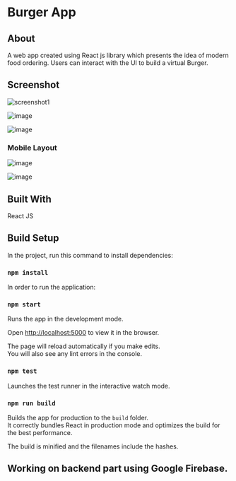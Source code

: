 # Burger App


## About


A web app created using React js library which presents the idea of modern food ordering. Users can interact with the UI to build a virtual  Burger.


## Screenshot

![screenshot1](https://user-images.githubusercontent.com/59890660/94234873-2d2e3880-ff28-11ea-9c9b-a5ddc93afe95.png)

 
![image](https://user-images.githubusercontent.com/59890660/94235238-dbd27900-ff28-11ea-9414-a2383ebd3d70.png)

![image](https://user-images.githubusercontent.com/59890660/94235423-29e77c80-ff29-11ea-86d2-726615ce5a00.png)

### Mobile Layout
![image](https://user-images.githubusercontent.com/59890660/94235570-6b782780-ff29-11ea-9665-2a3d73fe073b.png)


![image](https://user-images.githubusercontent.com/59890660/94235796-bf830c00-ff29-11ea-97b0-a15d1eab8eaf.png)


## Built With

React JS<br />

## Build Setup

In the project, run this command to install dependencies:

### `npm install`

In order to run the application:

### `npm start`

Runs the app in the development mode.<br />

Open [http://localhost:5000](http://localhost:5000) to view it in the browser.

The page will reload automatically if you make edits.<br />
You will also see any lint errors in the console.

### `npm test`

Launches the test runner in the interactive watch mode.<br />

### `npm run build`

Builds the app for production to the `build` folder.<br />
It correctly bundles React in production mode and optimizes the build for the best performance.

The build is minified and the filenames include the hashes.<br />



## Working on backend part using Google Firebase.

